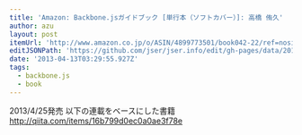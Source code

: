 ```yaml
---
title: 'Amazon: Backbone.jsガイドブック [単行本（ソフトカバー）]: 高橋 侑久'
author: azu
layout: post
itemUrl: 'http://www.amazon.co.jp/o/ASIN/4899773501/book042-22/ref=nosim'
editJSONPath: 'https://github.com/jser/jser.info/edit/gh-pages/data/2013/04/index.json'
date: '2013-04-13T03:29:55.927Z'
tags:
  - backbone.js
  - book
---
```

2013/4/25発売
以下の連載をベースにした書籍
http://qiita.com/items/16b799d0ec0a0ae3f78e
